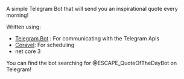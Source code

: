 A simple Telegram Bot that will send you an inspirational quote every morning!

Written using:
  - [Telegram.Bot](https://github.com/TelegramBots/Telegram.Bot) : For communicating with the Telegram Apis
  - [Coravel](https://github.com/jamesmh/coravel): For scheduling
  - net core 3
  
 You can find the bot searching for @ESCAPE_QuoteOfTheDayBot on Telegram!

